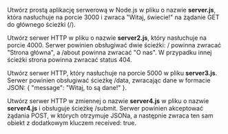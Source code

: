 Utwórz prostą aplikację serwerową w Node.js w pliku o nazwie **server.js**, która nasłuchuje na porcie 3000 i zwraca "Witaj, świecie!" na żądanie GET do głównego ścieżki (/).

Utwórz serwer HTTP w pliku o nazwie **server2.js**, który nasłuchuje na porcie 4000. Serwer powinien obsługiwać dwie ścieżki: / powinna zwracać "Strona główna", a /about powinna zwracać "O nas". W przypadku innej ścieżki strona powinna zwracać status 404.

Utwórz serwer HTTP, który nasłuchuje na porcie 5000 w pliku **server3.js**. Serwer powinien obsługiwać ścieżkę /data, zwracając dane w formacie JSON: { "message": "Witaj, to są dane!" }.

Utwórz serwer HTTP w zmiennej o nazwie **server4.js** w pliku o nazwie **server4.js** i obsługuje ścieżkę /submit. Serwer powinien akceptować żądania POST, w których otrzymuje JSONa, a następnie zwraca ten sam obiekt z dodatkowym kluczem received: true.
